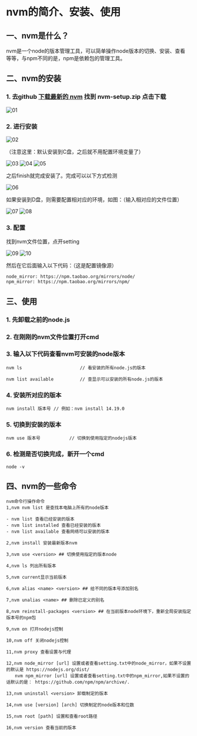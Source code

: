 # nvm的简介、安装、使用

## 一、nvm是什么？

nvm是一个node的版本管理工具，可以简单操作node版本的切换、安装、查看 等等，与npm不同的是，npm是依赖包的管理工具。

## 二、nvm的安装

### 1. 去github [下载最新的 nvm](https://github.com/coreybutler/nvm-windows/releases) 找到 nvm-setup.zip 点击下载

![01](./image/01.png)

### 2. 进行安装

![02](./image/02.png)

（注意这里：默认安装到C盘，之后就不用配置环境变量了）

![03](./image/03.png)
![04](./image/04.png)
![05](./image/05.png)

之后finish就完成安装了。完成可以以下方式检测

![06](./image/06.png)

如果安装到D盘，则需要配置相对应的环境，如图：（输入相对应的文件位置）

![07](./image/07.png)
![08](./image/08.png)

### 3. 配置

找到nvm文件位置，点开setting

![09](./image/09.png)
![10](./image/10.png)

然后在它后面输入以下代码：（这是配置镜像源）

```
node_mirror: https://npm.taobao.org/mirrors/node/
npm_mirror: https://npm.taobao.org/mirrors/npm/
```

## 三、使用

### 1. 先卸载之前的node.js

### 2. 在刚刚的nvm文件位置打开cmd

### 3. 输入以下代码查看nvm可安装的node版本

```
nvm ls                      // 看安装的所有node.js的版本
 
nvm list available          // 查显示可以安装的所有node.js的版本
```

### 4. 安装所对应的版本

```
nvm install 版本号 // 例如：nvm install 14.19.0
```

### 5. 切换到安装的版本

```
nvm use 版本号           // 切换到使用指定的nodejs版本
```

### 6. 检测是否切换完成，新开一个cmd

```
node -v
```

## 四、nvm的一些命令

```
nvm命令行操作命令
1,nvm nvm list 是查找本电脑上所有的node版本
 
- nvm list 查看已经安装的版本
- nvm list installed 查看已经安装的版本
- nvm list available 查看网络可以安装的版本
 
2,nvm install 安装最新版本nvm
 
3,nvm use <version> ## 切换使用指定的版本node
 
4,nvm ls 列出所有版本
 
5,nvm current显示当前版本
 
6,nvm alias <name> <version> ## 给不同的版本号添加别名
 
7,nvm unalias <name> ## 删除已定义的别名
 
8,nvm reinstall-packages <version> ## 在当前版本node环境下，重新全局安装指定版本号的npm包
 
9,nvm on 打开nodejs控制
 
10,nvm off 关闭nodejs控制
 
11,nvm proxy 查看设置与代理
 
12,nvm node_mirror [url] 设置或者查看setting.txt中的node_mirror，如果不设置的默认是 https://nodejs.org/dist/
　　nvm npm_mirror [url] 设置或者查看setting.txt中的npm_mirror,如果不设置的话默认的是： https://github.com/npm/npm/archive/.
 
13,nvm uninstall <version> 卸载制定的版本
 
14,nvm use [version] [arch] 切换制定的node版本和位数
 
15,nvm root [path] 设置和查看root路径
 
16,nvm version 查看当前的版本
```